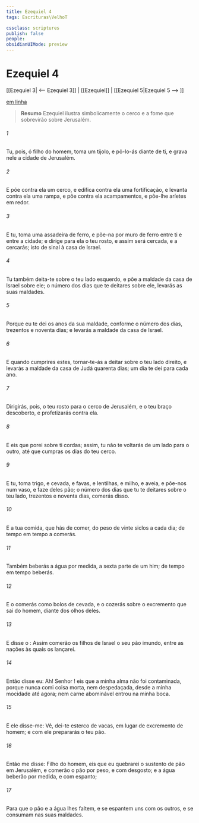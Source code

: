 ```yaml
---
title: Ezequiel 4
tags: Escrituras\VelhoT

cssclass: scriptures
publish: false
people:
obsidianUIMode: preview
---
```


# Ezequiel 4
[[Ezequiel 3| <-- Ezequiel 3]] | [[Ezequiel]] | [[Ezequiel 5|Ezequiel 5 --> ]]

[em linha](https://churchofjesuschrist.org/study/scriptures/ot/ezek/4?lang=por)

> __Resumo__
Ezequiel ilustra simbolicamente o cerco e a fome que sobrevirão sobre Jerusalém.

###### 1 
Tu, pois, ó filho do homem, toma um tijolo, e pô-lo-ás diante de ti, e grava nele a cidade de Jerusalém.

###### 2 
E põe contra ela um cerco, e edifica contra ela uma fortificação, e levanta contra ela uma rampa, e põe contra ela acampamentos, e põe-lhe aríetes em redor.

###### 3 
E tu, toma uma assadeira de ferro, e põe-na por muro de ferro entre ti e entre a cidade; e dirige para ela o teu rosto, e assim será cercada, e a cercarás; isto  de sinal à casa de Israel.

###### 4 
Tu também deita-te sobre o teu lado esquerdo, e põe a maldade da casa de Israel sobre ele;  o número dos dias que te deitares sobre ele, levarás as suas maldades.

###### 5 
Porque eu  te dei os anos da sua maldade, conforme o número dos dias, trezentos e noventa dias; e levarás a maldade da casa de Israel.

###### 6 
E quando cumprires estes, tornar-te-ás a deitar sobre o teu lado direito, e levarás a maldade da casa de Judá quarenta dias; um dia te dei para cada ano.

###### 7 
Dirigirás, pois, o teu rosto para o cerco de Jerusalém, e o teu braço  descoberto, e profetizarás contra ela.

###### 8 
E eis que porei sobre ti cordas; assim, tu não te voltarás de um lado para o outro, até que cumpras os dias do teu cerco.

###### 9 
E tu, toma trigo, e cevada, e favas, e lentilhas, e milho, e aveia, e põe-nos num vaso, e faze deles pão;  o número dos dias que tu te deitares sobre o teu lado, trezentos e noventa dias, comerás disso.

###### 10 
E a tua comida, que hás de comer,  do peso de vinte siclos a cada dia; de tempo em tempo a comerás.

###### 11 
Também beberás a água por medida,  a sexta parte de um him; de tempo em tempo beberás.

###### 12 
E o comerás como bolos de cevada, e o cozerás sobre o excremento que sai do homem, diante dos olhos deles.

###### 13 
E disse o : Assim comerão os filhos de Israel o seu pão imundo, entre as nações às quais os lançarei.

###### 14 
Então disse eu: Ah! Senhor ! eis que a minha alma não foi contaminada, porque nunca comi coisa morta, nem despedaçada, desde a minha mocidade até agora; nem carne abominável entrou na minha boca.

###### 15 
E ele disse-me: Vê, dei-te esterco de vacas, em lugar de excremento de homem; e com ele prepararás o teu pão.

###### 16 
Então me disse: Filho do homem, eis que eu quebrarei o sustento de pão em Jerusalém, e comerão o pão por peso, e com desgosto; e a água beberão por medida, e com espanto;

###### 17 
Para que o pão e a água lhes faltem, e se espantem uns com os outros, e se consumam nas suas maldades.


